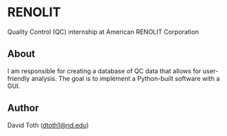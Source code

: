 # RENOLIT
Quality Control (QC) internship at American RENOLIT Corporation

## About
I am responsible for creating a database of QC data that allows for user-friendly analysis. The goal is to implement a Python-built software with a GUI.

## Author
David Toth (dtoth1@nd.edu)

